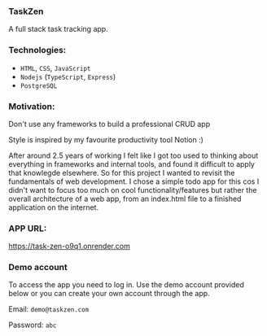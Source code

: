 ### TaskZen 

A full stack task tracking app.


### Technologies:

- ```HTML```, ```CSS```, ```JavaScript```
- ```Nodejs``` (```TypeScript```, ```Express```)
- ```PostgreSQL```


### Motivation:

Don't use any frameworks to build a professional CRUD app

Style is inspired by my favourite productivity tool Notion :)

After around 2.5 years of working I felt like I got too used to thinking about everything in frameworks and internal tools, and found it difficult to apply that knowlegde elsewhere. So for this project I wanted to revisit the fundamentals of web development. I chose a simple todo app for this cos I didn't want to focus too much on cool functionality/features but rather the overall architecture of a web app, from an index.html file to a finished application on the internet.


### APP URL:

https://task-zen-o9q1.onrender.com


### Demo account

To access the app you need to log in. Use the demo account provided below or you can create your own account through the app.

Email: ```demo@taskzen.com```

Password: ```abc```













